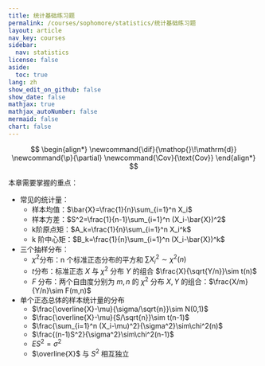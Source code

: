 ```yaml
---
title: 统计基础练习题
permalink: /courses/sophomore/statistics/统计基础练习题
layout: article
nav_key: courses
sidebar:
  nav: statistics
license: false
aside:
  toc: true
lang: zh
show_edit_on_github: false
show_date: false
mathjax: true
mathjax_autoNumber: false
mermaid: false
chart: false
---
```


<!--more-->

$$
\begin{align*}
\newcommand{\dif}{\mathop{}\!\mathrm{d}}
\newcommand{\p}{\partial}
\newcommand{\Cov}{\text{Cov}}
\end{align*}
$$

本章需要掌握的重点：

* 常见的统计量：
   * 样本均值：$\bar{X}=\frac{1}{n}\sum_{i=1}^n X_i$
   * 样本方差：$S^2=\frac{1}{n-1}\sum_{i=1}^n (X_i-\bar{X})^2$
   * k阶原点矩：$A_k=\frac{1}{n}\sum_{i=1}^n X_i^k$
   * k 阶中心矩：$B_k=\frac{1}{n}\sum_{i=1}^n (X_i-\bar{X})^k$
* 三个抽样分布：
   * $\chi^2$分布：n 个标准正态分布的平方和 $\sum X_i^2 \sim \chi^2(n)$
   * $t$分布：标准正态 $X$ 与 $\chi^2$ 分布 $Y$ 的组合 $\frac{X}{\sqrt{Y/n}}\sim t(n)$
   * $F$ 分布：两个自由度分别为 $m,n$ 的 $\chi^2$ 分布 $X,Y$ 的组合：$\frac{X/m}{Y/n}\sim F(m,n)$
* 单个正态总体的样本统计量的分布
   * $\frac{\overline{X}-\mu}{\sigma/\sqrt{n}}\sim N(0,1)$
   * $\frac{\overline{X}-\mu}{S/\sqrt{n}}\sim t(n-1)$
   * $\frac{\sum_{i=1}^n (X_i-\mu)^2}{\sigma^2}\sim\chi^2(n)$
   * $\frac{(n-1)S^2}{\sigma^2}\sim\chi^2(n-1)$
   * $ES^2 = \sigma^2$
   * $\overline{X}$ 与 $S^2$ 相互独立